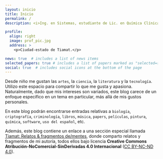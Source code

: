 ```yaml
---
layout: inicio
title: Inicio
permalink: /
description: <i>Ing. en Sistemas, estudiante de Lic. en Química Clínica, escritor.</i>

profile:
  align: right
  image: prof_pic.jpg
  address: >
    <p>Ciudad-estado de Tiamat.</p>

news: true  # includes a list of news items
selected_papers: true # includes a list of papers marked as "selected={true}"
social: true  # includes social icons at the bottom of the page
---
```


Desde niño me gustan las `artes`, la `ciencia`, la `literatura` y la `tecnología`. Utilizo este espacio para compartir lo que me gusta y apasiona. Naturalmente, dado que mis intereses son variados, este blog carece de un enfoque específico en un tema en particular, más allá de mis gustos personales.

En este blog podrán encontrarse entradas relativas a `biología`, `criptografía`, `criminología`, `libros`, `música`, `papers`, `películas`, `pintura`, `química`, `software`, `uso del español`, etc.

Además, este blog contiene un enlace a una sección especial llamada [Tiamat: Relatos & fragmentos de/mentes](https://lcapitanache.github.io/tiamat/), donde comparto relatos y fragmentos de mi autoría, todos ellos bajo licencia __Creative Commons Atribución-NoComercial-SinDerivadas 4.0 Internacional__ (<a href="https://creativecommons.org/licenses/by-nc-nd/4.0/deed.es" target="_blank">CC BY-NC-ND 4.0</a>).